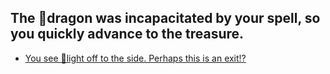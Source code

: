 ## The 🐉dragon was incapacitated by your spell, so you quickly advance to the treasure.

-  [You see 🔅light off to the side. Perhaps this is an exit!?](1-1A.md)

